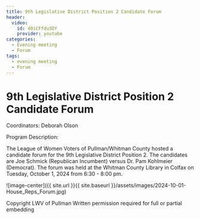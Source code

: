 ```yaml
---
title: 9th Legislative District Position 2 Candidate Forum
header:
  video:
    id: 40iCFfdu3DY
    provider: youtube
categories:
  - Evening meeting
  - Forum
tags:
  - evening meeting
  - Forum
---
```


# 9th Legislative District Position 2 Candidate Forum

Coordinators: Deborah Olson

Program Description:  

The League of Women Voters of Pullman/Whitman County hosted a candidate forum for the 9th Legislative District Position 2.  The candidates are Joe Schmick (Republican Incumbent) versus Dr. Pam Kohlmeier (Democrat).  The forum was held at the Whitman County Library in Colfax on Tuesday, October 1, 2024 from 6:30 - 8:00 pm.

![image-center]({{ site.url }}{{ site.baseurl }}/assets/images/2024-10-01-House_Reps_Forum.jpg)

Copyright LWV of Pullman
Written permission required for full or partial embedding

<!---change the title to whatever you want the post to be titled
change the ID out to the end of the youtube link https://youtu.be/r61ARK4Qv9c -->
